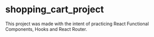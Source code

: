 # shopping_cart_project

This project was made with the intent of practicing React Functional Components, Hooks and React Router.
